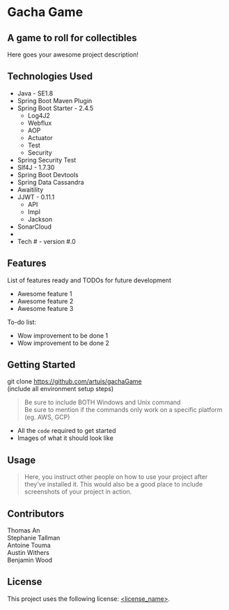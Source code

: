 # Gacha Game

## A game to roll for collectibles

Here goes your awesome project description!

## Technologies Used

* Java - SE1.8
* Spring Boot Maven Plugin
* Spring Boot Starter - 2.4.5
  - Log4J2
  - Webflux
  - AOP
  - Actuator
  - Test
  - Security
* Spring Security Test
* Slf4J - 1.7.30
* Spring Boot Devtools
* Spring Data Cassandra
* Awaitility
* JJWT - 0.11.1
  - API
  - Impl
  - Jackson
* SonarCloud
* 
* Tech # - version #.0

## Features

List of features ready and TODOs for future development
* Awesome feature 1
* Awesome feature 2
* Awesome feature 3

To-do list:
* Wow improvement to be done 1
* Wow improvement to be done 2

## Getting Started
   
git clone https://github.com/artuis/gachaGame  
(include all environment setup steps)

> Be sure to include BOTH Windows and Unix command  
> Be sure to mention if the commands only work on a specific platform (eg. AWS, GCP)

- All the `code` required to get started
- Images of what it should look like

## Usage

> Here, you instruct other people on how to use your project after they’ve installed it. This would also be a good place to include screenshots of your project in action.

## Contributors

Thomas An  
Stephanie Tallman  
Antoine Touma  
Austin Withers  
Benjamin Wood

## License

This project uses the following license: [<license_name>](<link>).

